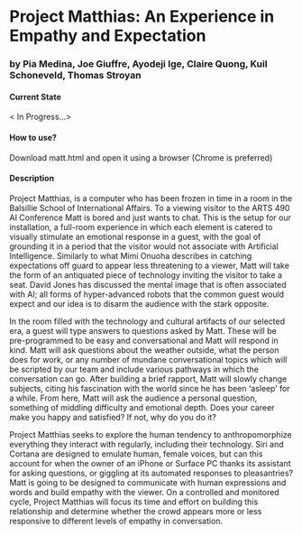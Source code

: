 # Project Matthias: An Experience in Empathy and Expectation
### by Pia Medina, Joe Giuffre, Ayodeji Ige, Claire Quong, Kuil Schoneveld, Thomas Stroyan 

#### Current State
< In Progress...>


#### How to use?

Download matt.html and open it using a browser (Chrome is preferred)

#### Description

Project Matthias, is a computer who has been frozen in time in a room in the Balsillie School of International Affairs. To a viewing visitor to the ARTS 490 AI Conference Matt is bored and just wants to chat. This is the setup for our installation, a full-room experience in which each element is catered to visually stimulate an emotional response in a guest, with the goal of grounding it in a period that the visitor would not associate with Artificial Intelligence. Similarly to what Mimi Onuoha describes in catching expectations off guard to appear less threatening to a viewer, Matt will take the form of an antiquated piece of technology inviting the visitor to take a seat. David Jones has discussed the mental image that is often associated with AI; all forms of hyper-advanced robots that the common guest would expect and our idea is to disarm the audience with the stark opposite.

In the room filled with the technology and cultural artifacts of our selected era, a guest will type answers to questions asked by Matt. These will be pre-programmed to be easy and conversational and Matt will respond in kind. Matt will ask questions about the weather outside, what the person does for work, or any number of mundane conversational topics which will be scripted by our team and include various pathways in which the conversation can go. After building a brief rapport, Matt will slowly change subjects, citing his fascination with the world since he has been ‘asleep’ for a while. From here, Matt will ask the audience a personal question, something of middling difficulty and emotional depth. Does your career make you happy and satisfied? If not, why do you do it? 

Project Matthias seeks to explore the human tendency to anthropomorphize everything they interact with regularly, including their technology. Siri and Cortana are designed to emulate human, female voices, but can this account for when the owner of an iPhone or Surface PC thanks its assistant for asking questions, or giggling at its automated responses to pleasantries? Matt is going to be designed to communicate with human expressions and words and build empathy with the viewer. On a controlled and monitored cycle, Project Matthias will focus its time and effort on building this relationship and determine whether the crowd appears more or less responsive to different levels of empathy in conversation.
